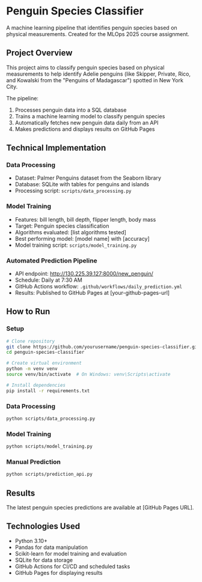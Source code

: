 # Penguin Species Classifier

A machine learning pipeline that identifies penguin species based on physical measurements. Created for the MLOps 2025 course assignment.

## Project Overview

This project aims to classify penguin species based on physical measurements to help identify Adelie penguins (like Skipper, Private, Rico, and Kowalski from the "Penguins of Madagascar") spotted in New York City.

The pipeline:
1. Processes penguin data into a SQL database
2. Trains a machine learning model to classify penguin species
3. Automatically fetches new penguin data daily from an API
4. Makes predictions and displays results on GitHub Pages

## Technical Implementation

### Data Processing
- Dataset: Palmer Penguins dataset from the Seaborn library
- Database: SQLite with tables for penguins and islands
- Processing script: `scripts/data_processing.py`

### Model Training
- Features: bill length, bill depth, flipper length, body mass
- Target: Penguin species classification
- Algorithms evaluated: [list algorithms tested]
- Best performing model: [model name] with [accuracy]
- Model training script: `scripts/model_training.py`

### Automated Prediction Pipeline
- API endpoint: http://130.225.39.127:8000/new_penguin/
- Schedule: Daily at 7:30 AM
- GitHub Actions workflow: `.github/workflows/daily_prediction.yml`
- Results: Published to GitHub Pages at [your-github-pages-url]

## How to Run

### Setup
```bash
# Clone repository
git clone https://github.com/yourusername/penguin-species-classifier.git
cd penguin-species-classifier

# Create virtual environment
python -m venv venv
source venv/bin/activate  # On Windows: venv\Scripts\activate

# Install dependencies
pip install -r requirements.txt
```

### Data Processing
```bash
python scripts/data_processing.py
```

### Model Training
```bash
python scripts/model_training.py
```

### Manual Prediction
```bash
python scripts/prediction_api.py
```

## Results

The latest penguin species predictions are available at [GitHub Pages URL].

## Technologies Used
- Python 3.10+
- Pandas for data manipulation
- Scikit-learn for model training and evaluation
- SQLite for data storage
- GitHub Actions for CI/CD and scheduled tasks
- GitHub Pages for displaying results
